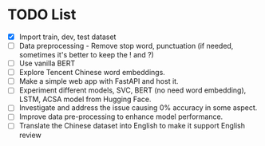 # TODO List

- [x] Import train, dev, test dataset
- [ ] Data preprocessing - Remove stop word, punctuation (if needed, sometimes it's better to keep the ! and ?)
- [ ] Use vanilla BERT
- [ ] Explore Tencent Chinese word embeddings.
- [ ] Make a simple web app with FastAPI and host it.
- [ ] Experiment different models, SVC, BERT (no need word embedding), LSTM, ACSA model from Hugging Face.
- [ ] Investigate and address the issue causing 0% accuracy in some aspect.
- [ ] Improve data pre-processing to enhance model performance.
- [ ] Translate the Chinese dataset into English to make it support English review